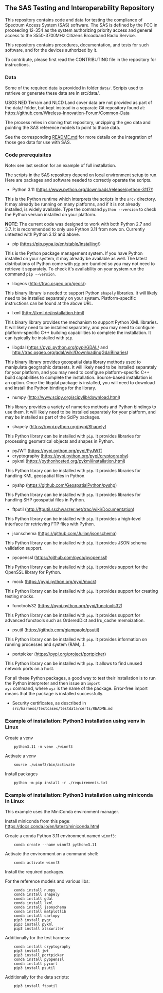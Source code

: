 ## The SAS Testing and Interoperability Repository

This repository contains code and data for testing the compliance
of Spectrum Access System (SAS) software. The SAS is defined by
the FCC in proceeding 12-354 as the system authorizing priority
access and general access to the 3550-3700MHz Citizens Broadband
Radio Service.

This repository contains procedures, documentation, and tests
for such software, and for the devices authorized by it.

To contribute, please first read the CONTRIBUTING file in the
repository for instructions.

### Data

Some of the required data is provided in folder `data/`. Scripts used to
retrieve or generate these data are in src/data/.

USGS NED Terrain and NLCD Land cover data are not provided as part of the
data/ folder, but kept instead in a separate Git repository found at:
 https://github.com/Wireless-Innovation-Forum/Common-Data

The process relies in cloning that repository, unzipping the geo data and
pointing the SAS reference models to point to those data.

See the corresponding [README.md](https://github.com/Wireless-Innovation-Forum/Common-Data/README.md)
for more details on the integration of those geo data for use with SAS.


### Code prerequisites

Note: see last section for an example of full installation.

The scripts in the SAS repository depend on local environment setup to run.
Here are packages and software needed to correctly operate the scripts.

* Python 3.11 (https://www.python.org/downloads/release/python-3117/)

This is the Python runtime which interprets the scripts in the
<code>src/</code> directory. It may already be running on many platforms, and
if it is not already installed, is widely available. Type the command
<code>python --version</code> to check the Python version installed on your
platform.

**NOTE**: The current code was designed to work with both Python 2.7 and 3.7.
It is recommended to only use Python 3.11 from now on. Currently untested with Python 3.12 and above.

* pip (https://pip.pypa.io/en/stable/installing/)

This is the Python package management system. If you have Python installed on
your system, it may already be available as well. The latest distributions of
Python come with <code>pip</code> pre-bundled so you may not need to retrieve
it separately. To check it's availability on your system run the command
<code>pip --version</code>.

* libgeos (http://trac.osgeo.org/geos/)

This binary library is needed to support Python <code>shapely</code> libraries.
It will likely need to be installed separately on your system. Platform-specific
instructions can be found at the above URL.

* lxml (http://lxml.de/installation.html)

This binary library provides the mechanism to support Python XML libraries.
It will likely need to be installed separately, and you may need to configure
platform-specific C++ building capabilities to complete the installation. It
can typically be installed with <code>pip</code>.

* libgdal (https://pypi.python.org/pypi/GDAL/ and http://trac.osgeo.org/gdal/wiki/DownloadingGdalBinaries)

This binary library provides geospatial data library methods used to manipulate
geographic datasets. It will likely need to be installed separately for your
platform, and you may need to configure platform-specific C++ build capabilities
to complete the installation. Source-based installation is an option. Once the
libgdal package is installed, you will need to download and install the Python
bindings for the library.

* numpy (http://www.scipy.org/scipylib/download.html)

This library provides a variety of numerics methods and Python bindings to use
them. It will likely need to be installed separately for your platform, and
may be installed as part of the SciPy packages.

* shapely (https://pypi.python.org/pypi/Shapely)

This Python library can be installed with <code>pip</code>. It provides
libraries for processing geometrical objects and shapes in Python.

* pyJWT (https://pypi.python.org/pypi/PyJWT)
* cryptography (https://pypi.python.org/pypi/cryptography)
* pykml (https://pythonhosted.org/pykml/installation.html)

This Python library can be installed with <code>pip</code>. It provides
libraries for handling KML geospatial files in Python.

* pyshp (https://github.com/GeospatialPython/pyshp)

This Python library can be installed with <code>pip</code>. It provides
libraries for handling SHP geospatial files in Python.

* ftputil (http://ftputil.sschwarzer.net/trac/wiki/Documentation)

This Python library can be installed with <code>pip</code>. It provides a
high-level interface for retrieving FTP files with Python.

* jsonschema (https://github.com/Julian/jsonschema)

This Python library can be installed with <code>pip</code>. It provides
JSON schema validation support.

* pyopenssl (https://github.com/pyca/pyopenssl)

This Python library can be installed with <code>pip</code>. It provides
support for the OpenSSL library for Python.

* mock (https://pypi.python.org/pypi/mock)

This Python library can be installed with <code>pip</code>. It provides
support for creating testing mocks.

* functools32 (https://pypi.python.org/pypi/functools32)

This Python library can be installed with <code>pip</code>. It provides
support for advanced functools such as OrderedDict and lru_cache memoization.

* psutil (https://github.com/giampaolo/psutil)

This Python library can be installed with <code>pip</code>. It provides
information on running processes and system (RAM,..).

* portpicker (https://pypi.org/project/portpicker)

This Python library can be installed with <code>pip</code>. It allows to
find unused network ports on a host.

For all these Python packages, a good way to test their installation is to
run the Python interpreter and then issue an <code>import xyz</code> command,
where <code>xyz</code> is the name of the package. Error-free import means
that the package is installed successfully.

* Security certificates, as described in
<code>src/harness/testcases/testdata/certs/README.md</code>

### Example of installation: Python3 installation using venv in Linux

Create a venv
```shell
    python3.11 -m venv ./winnf3
```
Activate a venv
```shell
    source ./winnf3/bin/activate
```
Install packages
```shell
    python -m pip install -r ./requirements.txt
```

### Example of installation: Python3 installation using miniconda in Linux

This example uses the MiniConda environment manager.

Install miniconda from this page: https://docs.conda.io/en/latest/miniconda.html

Create a conda Python 3.11 environment named `winnf3`:

```shell
    conda create --name winnf3 python=3.11
```

Activate the environment on a command shell:

```shell
    conda activate winnf3
```

Install the required packages.

For the reference models and various libs:

```shell
    conda install numpy
    conda install shapely
    conda install gdal
    conda install lxml
    conda install jsonschema
    conda install matplotlib
    conda install cartopy
    pip3 install pygc
    pip3 install pykml
    pip3 install xlsxwriter
```

Additionally for the test harness:

```shell
    conda install cryptography
    pip3 install jwt
    pip3 install portpicker
    conda install pyopenssl
    conda install pycurl
    pip3 install psutil
```

Additionally for the data scripts:

```shell
    pip3 install ftputil
```
